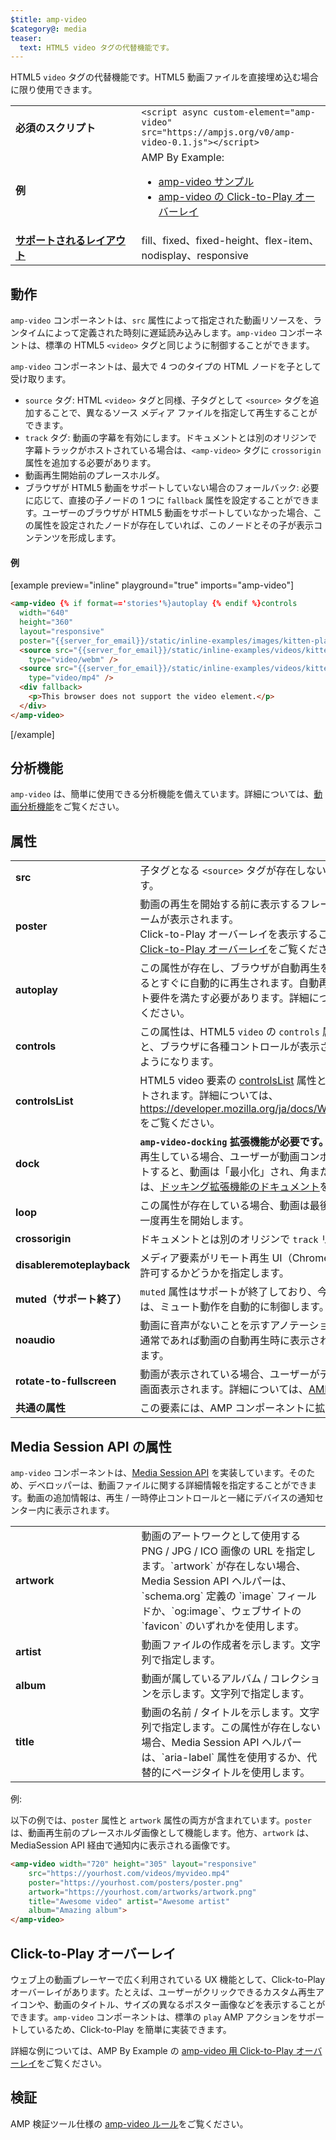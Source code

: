 ```yaml
---
$title: amp-video
$category@: media
teaser:
  text: HTML5 video タグの代替機能です。
---
```



<!--
       Copyright 2015 The AMP HTML Authors. All Rights Reserved.

       Licensed under the Apache License, Version 2.0 (the "License");
     you may not use this file except in compliance with the License.
     You may obtain a copy of the License at

     http://www.apache.org/licenses/LICENSE-2.0

     Unless required by applicable law or agreed to in writing, software
     distributed under the License is distributed on an "AS-IS" BASIS,
     WITHOUT WARRANTIES OR CONDITIONS OF ANY KIND, either express or implied.
     See the License for the specific language governing permissions and
     limitations under the License.
-->



HTML5 `video` タグの代替機能です。HTML5 動画ファイルを直接埋め込む場合に限り使用できます。

<table>
  <tr>
    <td width="40%"><strong>必須のスクリプト</strong></td>
    <td><code>&lt;script async custom-element="amp-video" src="https://ampjs.org/v0/amp-video-0.1.js">&lt;/script></code></td>
  </tr>
  <tr>
    <td width="40%"><strong>例</strong></td>
    <td>AMP By Example:<ul>
      <li><a href="https://ampbyexample.com/components/amp-video/">amp-video サンプル</a></li>
      <li><a href="https://ampbyexample.com/advanced/click-to-play_overlay_for_amp-video/">amp-video の Click-to-Play オーバーレイ</a></li></ul></td>
    </tr>
    <tr>
      <td class="col-fourty"><strong><a href="../../../documentation/guides-and-tutorials/develop/style_and_layout/control_layout.md">サポートされるレイアウト</a></strong></td>
      <td>fill、fixed、fixed-height、flex-item、nodisplay、responsive</td>
    </tr>
  </table>

## 動作 <a name="behavior"></a>

`amp-video` コンポーネントは、`src` 属性によって指定された動画リソースを、ランタイムによって定義された時刻に遅延読み込みします。`amp-video` コンポーネントは、標準の HTML5 `<video>` タグと同じように制御することができます。

`amp-video` コンポーネントは、最大で 4 つのタイプの HTML ノードを子として受け取ります。

* `source` タグ: HTML `<video>` タグと同様、子タグとして `<source>` タグを追加することで、異なるソース メディア ファイルを指定して再生することができます。
* `track` タグ: 動画の字幕を有効にします。ドキュメントとは別のオリジンで字幕トラックがホストされている場合は、`<amp-video>` タグに `crossorigin` 属性を追加する必要があります。
* 動画再生開始前のプレースホルダ。
* ブラウザが HTML5 動画をサポートしていない場合のフォールバック: 必要に応じて、直接の子ノードの 1 つに `fallback` 属性を設定することができます。ユーザーのブラウザが HTML5 動画をサポートしていなかった場合、この属性を設定されたノードが存在していれば、このノードとその子が表示コンテンツを形成します。

#### 例 <a name="example"></a>

[example preview="inline" playground="true" imports="amp-video"]
```html
<amp-video {% if format=='stories'%}autoplay {% endif %}controls
  width="640"
  height="360"
  layout="responsive"
  poster="{{server_for_email}}/static/inline-examples/images/kitten-playing.png">
  <source src="{{server_for_email}}/static/inline-examples/videos/kitten-playing.webm"
    type="video/webm" />
  <source src="{{server_for_email}}/static/inline-examples/videos/kitten-playing.mp4"
    type="video/mp4" />
  <div fallback>
    <p>This browser does not support the video element.</p>
  </div>
</amp-video>
```
[/example]

## 分析機能 <a name="analytics"></a>

`amp-video` は、簡単に使用できる分析機能を備えています。詳細については、[動画分析機能](https://github.com/ampproject/amphtml/blob/main/extensions/amp-analytics/amp-video-analytics.md)をご覧ください。

## 属性 <a name="attributes"></a>

<table>
  <tr>
    <td width="40%"><strong>src</strong></td>
    <td>子タグとなる <code>&lt;source&gt;</code> タグが存在しない場合は必須。HTTPS にする必要があります。</td>
  </tr>
  <tr>
    <td width="40%"><strong>poster</strong></td>
    <td>動画の再生を開始する前に表示するフレームの画像。デフォルトでは、最初のフレームが表示されます。
      <br>Click-to-Play オーバーレイを表示することもできます。詳細については、下記の <a href="#click-to-play-overlay">Click-to-Play オーバーレイ</a>をご覧ください。</td>
      </tr>
      <tr>
        <td width="40%"><strong>autoplay</strong></td>
        <td>この属性が存在し、ブラウザが自動再生をサポートしている場合、動画は表示されるとすぐに自動的に再生されます。自動再生を行うには、いくつかのコンポーネント要件を満たす必要があります。詳細については、<a href="https://github.com/ampproject/amphtml/blob/main/docs/spec/amp-video-interface.md#autoplay">AMP 内動画に関する仕様</a>をご覧ください。</td>
      </tr>
      <tr>
        <td width="40%"><strong>controls</strong></td>
        <td>この属性は、HTML5 <code>video</code> の <code>controls</code> 属性と似ています。この属性が存在すると、ブラウザに各種コントロールが表示され、ユーザーが動画の再生を制御できるようになります。</td>
      </tr>
      <tr>
        <td width="40%"><strong>controlsList</strong></td>
        <td>HTML5 video 要素の <a href="https://developer.mozilla.org/ja/docs/Web/API/HTMLMediaElement/controlsList">controlsList</a> 属性と同じです。特定のブラウザでのみサポートされます。詳細については、<a href="https://developer.mozilla.org/ja/docs/Web/API/HTMLMediaElement/controlsList">https://developer.mozilla.org/ja/docs/Web/API/HTMLMediaElement/controlsList</a> をご覧ください。</td>
      </tr>
      <tr>
        <td width="40%"><strong>dock</strong></td>
        <td><strong><code>amp-video-docking</code> 拡張機能が必要です。</strong> この属性が存在していて、動画を手動で再生している場合、ユーザーが動画コンポーネントの表示領域からスクロール アウトすると、動画は「最小化」され、角または要素に固定されます。詳細については、<a href="amp-video-docking.md">ドッキング拡張機能のドキュメント</a>をご覧ください。</td>
      </tr>
      <tr>
        <td width="40%"><strong>loop</strong></td>
        <td>この属性が存在している場合、動画は最後に到達すると自動的に最初に戻ってもう一度再生を開始します。</td>
      </tr>
      <tr>
        <td width="40%"><strong>crossorigin</strong></td>
        <td>ドキュメントとは別のオリジンで <code>track</code> リソースがホストされている場合は必須。</td>
      </tr>
      <tr>
        <td width="40%"><strong>disableremoteplayback</strong></td>
        <td>メディア要素がリモート再生 UI（Chromecast や AirPlay など）を使用することを許可するかどうかを指定します。</td>
      </tr>
      <tr>
        <td width="40%"><strong>muted（サポート終了）</strong></td>
        <td><code>muted</code> 属性はサポートが終了しており、今後は影響を持ちません。<code>autoplay</code> 属性は、ミュート動作を自動的に制御します。</td>
      </tr>
      <tr>
        <td width="40%"><strong>noaudio</strong></td>
        <td>動画に音声がないことを示すアノテーションを付けます。この属性が存在すると、通常であれば動画の自動再生時に表示されるイコライザー アイコンが非表示になります。</td>
      </tr>
      <tr>
        <td width="40%"><strong>rotate-to-fullscreen</strong></td>
        <td>動画が表示されている場合、ユーザーがデバイスを横向きに回転すると、動画が全画面表示されます。詳細については、<a href="https://github.com/ampproject/amphtml/blob/main/docs/spec/amp-video-interface.md#rotate-to-fullscreen">AMP 内動画に関する仕様</a>をご覧ください。</td>
      </tr>
      <tr>
        <td width="40%"><strong>共通の属性</strong></td>
        <td>この要素には、AMP コンポーネントに拡張された<a href="../../../documentation/guides-and-tutorials/learn/common_attributes.md">共通の属性</a>が含まれます。</td>
      </tr>
    </table>

## Media Session API の属性 <a name="media-session-api-attributes"></a>

`amp-video` コンポーネントは、[Media Session API](https://developers.google.com/web/updates/2017/02/media-session) を実装しています。そのため、デベロッパーは、動画ファイルに関する詳細情報を指定することができます。動画の追加情報は、再生 / 一時停止コントロールと一緒にデバイスの通知センター内に表示されます。

<table>
  <tr>
    <td width="40%"><strong>artwork</strong></td>
    <td>動画のアートワークとして使用する PNG / JPG / ICO 画像の URL を指定します。`artwork` が存在しない場合、Media Session API ヘルパーは、`schema.org` 定義の `image` フィールドか、`og:image`、ウェブサイトの `favicon` のいずれかを使用します。</td>
  </tr>
  <tr>
    <td width="40%"><strong>artist</strong></td>
    <td>動画ファイルの作成者を示します。文字列で指定します。</td>
  </tr>
  <tr>
    <td width="40%"><strong>album</strong></td>
    <td>動画が属しているアルバム / コレクションを示します。文字列で指定します。</td>
  </tr>
  <tr>
    <td width="40%"><strong>title</strong></td>
    <td>動画の名前 / タイトルを示します。文字列で指定します。この属性が存在しない場合、Media Session API ヘルパーは、`aria-label` 属性を使用するか、代替的にページタイトルを使用します。</td>
  </tr>
</table>

例:

以下の例では、`poster` 属性と `artwork` 属性の両方が含まれています。`poster` は、動画再生前のプレースホルダ画像として機能します。他方、`artwork` は、MediaSession API 経由で通知内に表示される画像です。

```html
<amp-video width="720" height="305" layout="responsive"
    src="https://yourhost.com/videos/myvideo.mp4"
    poster="https://yourhost.com/posters/poster.png"
    artwork="https://yourhost.com/artworks/artwork.png"
    title="Awesome video" artist="Awesome artist"
    album="Amazing album">
</amp-video>
```

## Click-to-Play オーバーレイ <a name="click-to-play-overlay"></a>

ウェブ上の動画プレーヤーで広く利用されている UX 機能として、Click-to-Play オーバーレイがあります。たとえば、ユーザーがクリックできるカスタム再生アイコンや、動画のタイトル、サイズの異なるポスター画像などを表示することができます。`amp-video` コンポーネントは、標準の `play` AMP アクションをサポートしているため、Click-to-Play を簡単に実装できます。

詳細な例については、AMP By Example の [amp-video 用 Click-to-Play オーバーレイ](https://ampbyexample.com/advanced/click-to-play_overlay_for_amp-video/)をご覧ください。

## 検証 <a name="validation"></a>

AMP 検証ツール仕様の [amp-video ルール](https://github.com/ampproject/amphtml/blob/main/validator/validator-main.protoascii)をご覧ください。
